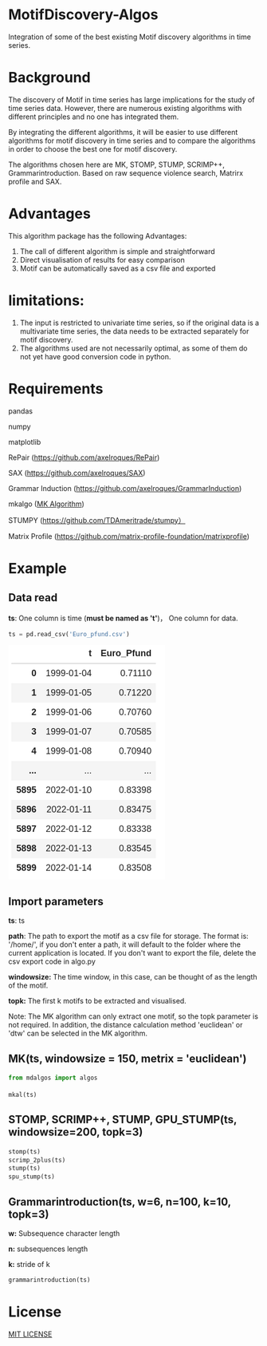 # MotifDiscovery-Algos
Integration of some of the best existing Motif discovery algorithms in time series.

# Background
The discovery of Motif in time series has large implications for the study of time series data. However, there are numerous existing algorithms with different principles and no one has integrated them.

By integrating the different algorithms, it will be easier to use different algorithms for motif discovery in time series and to compare the algorithms in order to choose the best one for motif discovery.

The algorithms chosen here are MK, STOMP, STUMP, SCRIMP++, Grammarintroduction. Based on raw sequence violence search, Matrirx profile and SAX.

# Advantages

This algorithm package has the following Advantages:

1. The call of different algorithm is simple and straightforward
2. Direct visualisation of results for easy comparison
3. Motif can be automatically saved as a csv file and exported

# limitations:
1. The input is restricted to univariate time series, so if the original data is a multivariate time series, the data needs to be extracted separately for motif discovery.
2. The algorithms used are not necessarily optimal, as some of them do not yet have good conversion code in python.

# Requirements
pandas

numpy

matplotlib

RePair (https://github.com/axelroques/RePair)

SAX (https://github.com/axelroques/SAX)

Grammar Induction (https://github.com/axelroques/GrammarInduction)

mkalgo ([MK Algorithm](https://github.com/saifuddin778/mkalgo#mkalgo-mk-algorithm)) 

STUMPY (https://github.com/TDAmeritrade/stumpy）

Matrix Profile (https://github.com/matrix-profile-foundation/matrixprofile)

# Example
## Data read
__ts__: One column is time (__must be named as 't'__)， One column for data. 
```python
ts = pd.read_csv('Euro_pfund.csv')
```

![Image text](https://github.com/7SiebenPunch/img-folder/blob/main/Testdata.png)
## Import parameters
__ts__: ts

__path__: The path to export the motif as a csv file for storage. 
          The format is: '/home/', if you don't enter a path, it will default to the folder where the current application is located.
          If you don't want to export the file, delete the csv export code in algo.py

__windowsize:__ The time window, in this case, can be thought of as the length of the motif.

__topk:__ The first k motifs to be extracted and visualised.

Note: The MK algorithm can only extract one motif, so the topk parameter is not required. In addition, the distance calculation method 'euclidean' or 'dtw' can be selected in the MK algorithm.
      
## MK(ts, windowsize = 150, metrix = 'euclidean')

```python
from mdalgos import algos

mkal(ts)
```
## STOMP, SCRIMP++, STUMP, GPU_STUMP(ts, windowsize=200, topk=3)

```python
stomp(ts)
scrimp_2plus(ts)
stump(ts)
spu_stump(ts)
```

## Grammarintroduction(ts, w=6, n=100, k=10, topk=3) 
__w:__ Subsequence character length

__n:__ subsequences length

__k:__ stride of k

```python
grammarintroduction(ts)
```

# License
[MIT LICENSE](https://github.com/7SiebenPunch/MotifDiscovery-Algos/blob/main/LICENSE)
